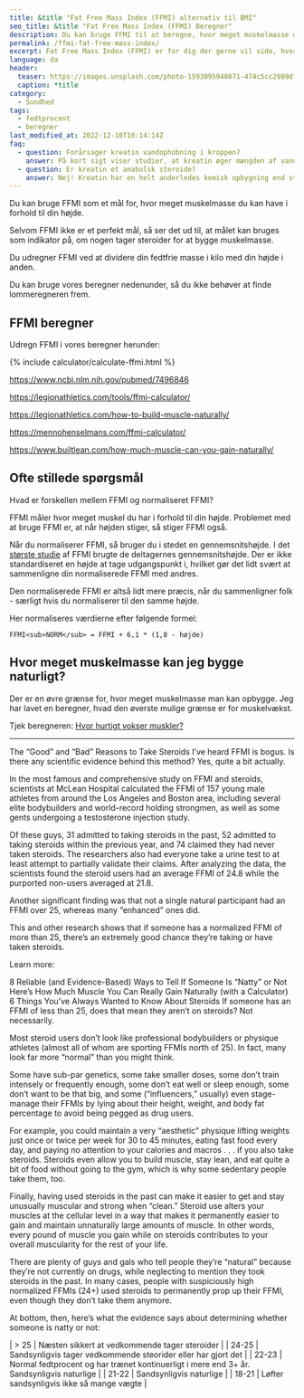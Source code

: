 ```yaml
---
title: &title "Fat Free Mass Index (FFMI) alternativ til BMI"
seo_title: &title "Fat Free Mass Index (FFMI) Beregner"
description: Du kan bruge FFMI til at beregne, hvor meget muskelmasse du kan opbygge. Eller til at udregne om nogen tager steroider.
permalink: /ffmi-fat-free-mass-index/
excerpt: Fat Free Mass Index (FFMI) er for dig der gerne vil vide, hvor meget muskelmasse det er muligt at opbygge.
language: da
header:
  teaser: https://images.unsplash.com/photo-1593095948071-474c5cc2989d?ixlib=rb-1.2.1&ixid=eyJhcHBfaWQiOjEyMDd9&auto=format&fit=crop&w=400&q=80
  caption: *title
category:
  - Sundhed
tags:
  - fedtprocent
  - beregner
last_modified_at: 2022-12-10T10:14:14Z
faq:
  - question: Forårsager kreatin vandophobning i kroppen?
    answer: På kort sigt viser studier, at kreatin øger mængden af vand inde i cellerne. Det sker fordi kreatinfosfat binder vand. På længere sigt ser det ikke ud til at den totale vandmængde i kroppen (både intra- og extracellulært) øges relativt i forhold til muskelmassen.
  - question: Er kreatin et anabolsk steroide?
    answer: Nej! Kreatin har en helt anderledes kemisk opbygning end steroider.
---
```


Du kan bruge FFMI som et mål for, hvor meget muskelmasse du kan have i forhold til din højde. 

Selvom FFMI ikke er et perfekt mål, så ser det ud til, at målet kan bruges som indikator på, om nogen tager steroider for at bygge muskelmasse.

Du udregner FFMI ved at dividere din fedtfrie masse i kilo med din højde i anden.

Du kan bruge vores beregner nedenunder, så du ikke behøver at finde lommeregneren frem.

## FFMI beregner

Udregn FFMI i vores beregner herunder:

{% include calculator/calculate-ffmi.html %}



https://www.ncbi.nlm.nih.gov/pubmed/7496846


https://legionathletics.com/tools/ffmi-calculator/

https://legionathletics.com/how-to-build-muscle-naturally/

https://mennohenselmans.com/ffmi-calculator/

https://www.builtlean.com/how-much-muscle-can-you-gain-naturally/


## Ofte stillede spørgsmål

Hvad er forskellen mellem FFMI og normaliseret FFMI?

FFMI måler hvor meget muskel du har i forhold til din højde. Problemet med at bruge FFMI er, at når højden stiger, så stiger FFMI også.

Når du normaliserer FFMI, så bruger du i stedet en gennemsnitshøjde. I det [største studie](https://www.ncbi.nlm.nih.gov/pubmed/7496846) af FFMI brugte de deltagernes gennemsnitshøjde. Der er ikke standardiseret en højde at tage udgangspunkt i, hvilket gør det lidt svært at sammenligne din normaliserede FFMI med andres.

Den normaliserede FFMI er altså lidt mere præcis, når du sammenligner folk - særligt hvis du normaliserer til den samme højde.

Her normaliseres værdierne efter følgende formel:

    FFMI<sub>NORM</sub> = FFMI + 6,1 * (1,8 - højde)

## Hvor meget muskelmasse kan jeg bygge naturligt?

Der er en øvre grænse for, hvor meget muskelmasse man kan opbygge. Jeg har lavet en beregner, hvad den øverste mulige grænse er for muskelvækst.

Tjek beregneren: [Hvor hurtigt vokser muskler?](/hvor-hurtigt-vokser-muskler/)

***

The “Good” and “Bad” Reasons to Take Steroids
I’ve heard FFMI is bogus. Is there any scientific evidence behind this method?
Yes, quite a bit actually.

In the most famous and comprehensive study on FFMI and steroids, scientists at McLean Hospital calculated the FFMI of 157 young male athletes from around the Los Angeles and Boston area, including several elite bodybuilders and world-record holding strongmen, as well as some gents undergoing a testosterone injection study.

Of these guys, 31 admitted to taking steroids in the past, 52 admitted to taking steroids within the previous year, and 74 claimed they had never taken steroids. The researchers also had everyone take a urine test to at least attempt to partially validate their claims. After analyzing the data, the scientists found the steroid users had an average FFMI of 24.8 while the purported non-users averaged at 21.8.

Another significant finding was that not a single natural participant had an FFMI over 25, whereas many “enhanced” ones did.

This and other research shows that if someone has a normalized FFMI of more than 25, there’s an extremely good chance they’re taking or have taken steroids.

Learn more:

8 Reliable (and Evidence-Based) Ways to Tell If Someone Is “Natty” or Not
Here’s How Much Muscle You Can Really Gain Naturally (with a Calculator)
6 Things You’ve Always Wanted to Know About Steroids
If someone has an FFMI of less than 25, does that mean they aren’t on steroids?
Not necessarily.

Most steroid users don’t look like professional bodybuilders or physique athletes (almost all of whom are sporting FFMIs north of 25). In fact, many look far more “normal” than you might think.

Some have sub-par genetics, some take smaller doses, some don’t train intensely or frequently enough, some don’t eat well or sleep enough, some don’t want to be that big, and some (“influencers,” usually) even stage-manage their FFMIs by lying about their height, weight, and body fat percentage to avoid being pegged as drug users.

For example, you could maintain a very “aesthetic” physique lifting weights just once or twice per week for 30 to 45 minutes, eating fast food every day, and paying no attention to your calories and macros . . . if you also take steroids. Steroids even allow you to build muscle, stay lean, and eat quite a bit of food without going to the gym, which is why some sedentary people take them, too.

Finally, having used steroids in the past can make it easier to get and stay unusually muscular and strong when “clean.” Steroid use alters your muscles at the cellular level in a way that makes it permanently easier to gain and maintain unnaturally large amounts of muscle. In other words, every pound of muscle you gain while on steroids contributes to your overall muscularity for the rest of your life.

There are plenty of guys and gals who tell people they’re “natural” because they’re not currently on drugs, while neglecting to mention they took steroids in the past. In many cases, people with suspiciously high normalized FFMIs (24+) used steroids to permanently prop up their FFMI, even though they don’t take them anymore.

At bottom, then, here’s what the evidence says about determining whether someone is natty or not:


| > 25 | Næsten sikkert at vedkommende tager steroider |
| 24-25 | Sandsynligvis tager vedkommende steorider eller har gjort det |
| 22-23 | Normal fedtprocent og har trænet kontinuerligt i mere end 3+ år. Sandsynligvis naturlige |
| 21-22 | Sandsynligvis naturlige |
| 18-21 | Løfter sandsynligvis ikke så mange vægte |